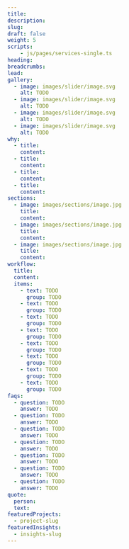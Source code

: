 ```yaml
---
title:
description:
slug:
draft: false
weight: 5
scripts:
    - js/pages/services-single.ts
heading:
breadcrumbs:
lead:
gallery:
  - image: images/slider/image.svg
    alt: TODO
  - image: images/slider/image.svg
    alt: TODO
  - image: images/slider/image.svg
    alt: TODO
  - image: images/slider/image.svg
    alt: TODO
why:
  - title:
    content:
  - title:
    content:
  - title:
    content:
  - title:
    content:
sections:
  - image: images/sections/image.jpg
    title:
    content:
  - image: images/sections/image.jpg
    title:
    content:
  - image: images/sections/image.jpg
    title:
    content:
workflow:
  title:
  content:
  items:
    - text: TODO
      group: TODO
    - text: TODO
      group: TODO
    - text: TODO
      group: TODO
    - text: TODO
      group: TODO
    - text: TODO
      group: TODO
    - text: TODO
      group: TODO
    - text: TODO
      group: TODO
    - text: TODO
      group: TODO
faqs:
  - question: TODO
    answer: TODO
  - question: TODO
    answer: TODO
  - question: TODO
    answer: TODO
  - question: TODO
    answer: TODO
  - question: TODO
    answer: TODO
  - question: TODO
    answer: TODO
  - question: TODO
    answer: TODO
quote:
  person:
  text:
featuredProjects:
  - project-slug
featuredInsights:
  - insights-slug
---
```

